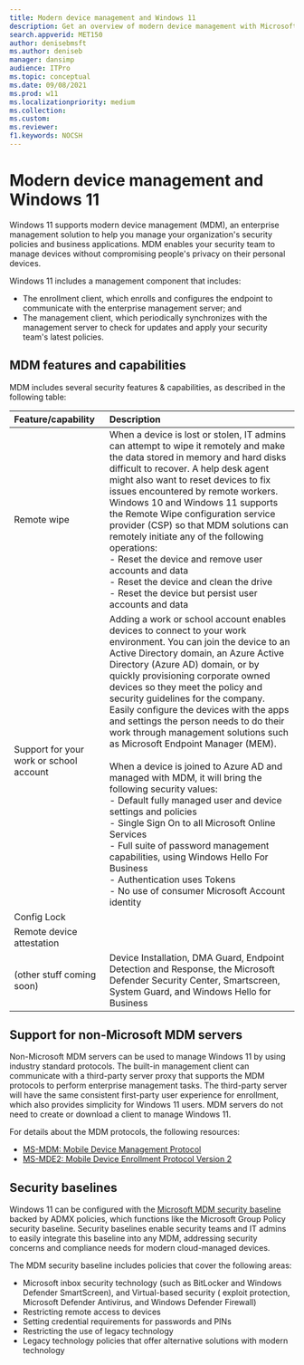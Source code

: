 ```yaml
---
title: Modern device management and Windows 11
description: Get an overview of modern device management with Microsoft Endpoint Manager and Windows 11
search.appverid: MET150 
author: denisebmsft
ms.author: deniseb
manager: dansimp 
audience: ITPro
ms.topic: conceptual
ms.date: 09/08/2021
ms.prod: w11
ms.localizationpriority: medium
ms.collection: 
ms.custom: 
ms.reviewer: 
f1.keywords: NOCSH 
---
```


# Modern device management and Windows 11

Windows 11 supports modern device management (MDM), an enterprise management solution to help you manage your organization's security policies and business applications. MDM enables your security team to manage devices without compromising people's privacy on their personal devices.

Windows 11 includes a management component that includes:

- The enrollment client, which enrolls and configures the endpoint to communicate with the enterprise management server; and
- The management client, which periodically synchronizes with the management server to check for updates and apply your security team's latest policies.

## MDM features and capabilities

MDM includes several security features & capabilities, as described in the following table:

| Feature/capability | Description |
|:---|:---|
| Remote wipe | When a device is lost or stolen, IT admins can attempt to wipe it remotely and make the data stored in memory and hard disks difficult to recover. A help desk agent might also want to reset devices to fix issues encountered by remote workers. Windows 10 and Windows 11 supports the Remote Wipe configuration service provider (CSP) so that MDM solutions can remotely initiate any of the following operations: <br/>- Reset the device and remove user accounts and data <br/>- Reset the device and clean the drive <br/>- Reset the device but persist user accounts and data |
| Support for your work or school account | Adding a work or school account enables devices to connect to your work environment. You can join the device to an Active Directory domain, an Azure Active Directory (Azure AD) domain, or by quickly provisioning corporate owned devices so they meet the policy and security guidelines for the company. Easily configure the devices with the apps and settings the person needs to do their work through management solutions such as Microsoft Endpoint Manager (MEM). <br/><br/>When a device is joined to Azure AD and managed with MDM, it will bring the following security values: <br/>- Default fully managed user and device settings and policies<br/>- Single Sign On to all Microsoft Online Services<br/>- Full suite of password management capabilities, using Windows Hello For Business<br/>- Authentication uses Tokens<br/>- No use of consumer Microsoft Account identity | 
| Config Lock |  |
| Remote device attestation |  |
| (other stuff coming soon) | Device Installation, DMA Guard, Endpoint Detection and Response, the Microsoft Defender Security Center, Smartscreen, System Guard, and Windows Hello for Business |

## Support for non-Microsoft MDM servers

Non-Microsoft MDM servers can be used to manage Windows 11 by using industry standard protocols. The built-in management client can communicate with a third-party server proxy that supports the MDM protocols to perform enterprise management tasks. The third-party server will have the same consistent first-party user experience for enrollment, which also provides simplicity for Windows 11 users. MDM servers do not need to create or download a client to manage Windows 11. 

For details about the MDM protocols, the following resources:

- [MS-MDM: Mobile Device Management Protocol](/openspecs/windows_protocols/ms-mdm/33769a92-ac31-47ef-ae7b-dc8501f7104f) 
- [MS-MDE2: Mobile Device Enrollment Protocol Version 2](/openspecs/windows_protocols/ms-mde2/4d7eadd5-3951-4f1c-8159-c39e07cbe692)

## Security baselines

Windows 11 can be configured with the [Microsoft MDM security baseline](/mem/intune/protect/security-baseline-settings-mdm-all?pivots=mdm-december-2020) backed by ADMX policies, which functions like the Microsoft Group Policy security baseline. Security baselines enable security teams and IT admins to easily integrate this baseline into any MDM, addressing security concerns and compliance needs for modern cloud-managed devices.

The MDM security baseline includes policies that cover the following areas:

- Microsoft inbox security technology (such as BitLocker and Windows Defender SmartScreen), and Virtual-based security ( exploit protection, Microsoft Defender Antivirus, and Windows Defender Firewall)
- Restricting remote access to devices
- Setting credential requirements for passwords and PINs
- Restricting the use of legacy technology
- Legacy technology policies that offer alternative solutions with modern technology
